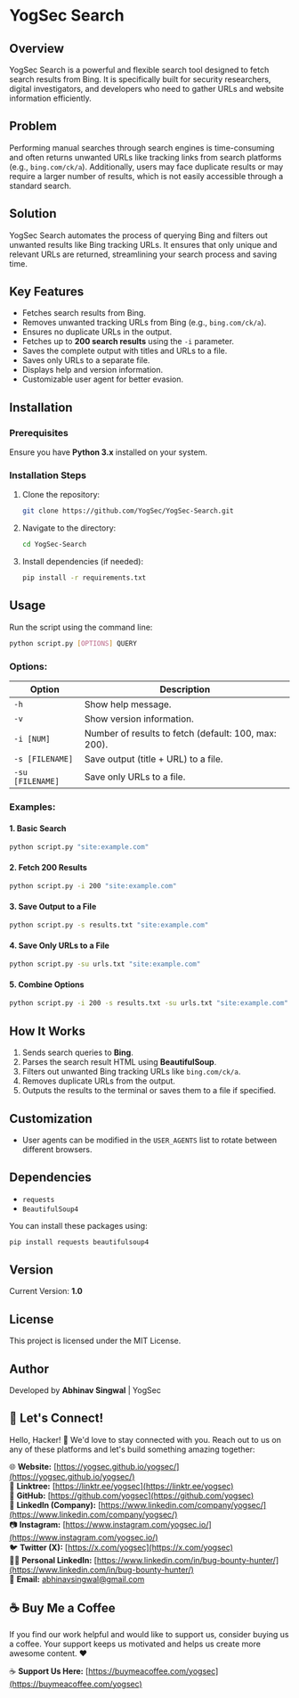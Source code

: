# YogSec Search

## Overview
YogSec Search is a powerful and flexible search tool designed to fetch search results from Bing. It is specifically built for security researchers, digital investigators, and developers who need to gather URLs and website information efficiently. 

## Problem
Performing manual searches through search engines is time-consuming and often returns unwanted URLs like tracking links from search platforms (e.g., `bing.com/ck/a`). Additionally, users may face duplicate results or may require a larger number of results, which is not easily accessible through a standard search.

## Solution
YogSec Search automates the process of querying Bing and filters out unwanted results like Bing tracking URLs. It ensures that only unique and relevant URLs are returned, streamlining your search process and saving time.

## Key Features
- Fetches search results from Bing.
- Removes unwanted tracking URLs from Bing (e.g., `bing.com/ck/a`).
- Ensures no duplicate URLs in the output.
- Fetches up to **200 search results** using the `-i` parameter.
- Saves the complete output with titles and URLs to a file.
- Saves only URLs to a separate file.
- Displays help and version information.
- Customizable user agent for better evasion.

## Installation
### Prerequisites
Ensure you have **Python 3.x** installed on your system.

### Installation Steps
1. Clone the repository:
    ```bash
    git clone https://github.com/YogSec/YogSec-Search.git
    ```
2. Navigate to the directory:
    ```bash
    cd YogSec-Search
    ```
3. Install dependencies (if needed):
    ```bash
    pip install -r requirements.txt
    ```

## Usage
Run the script using the command line:

```bash
python script.py [OPTIONS] QUERY
```

### Options:
| Option        | Description                                          |
|---------------|------------------------------------------------------|
| `-h`          | Show help message.                                   |
| `-v`          | Show version information.                            |
| `-i [NUM]`    | Number of results to fetch (default: 100, max: 200). |
| `-s [FILENAME]` | Save output (title + URL) to a file.              |
| `-su [FILENAME]` | Save only URLs to a file.                        |

### Examples:
#### 1. Basic Search
```bash
python script.py "site:example.com"
```
#### 2. Fetch 200 Results
```bash
python script.py -i 200 "site:example.com"
```
#### 3. Save Output to a File
```bash
python script.py -s results.txt "site:example.com"
```
#### 4. Save Only URLs to a File
```bash
python script.py -su urls.txt "site:example.com"
```
#### 5. Combine Options
```bash
python script.py -i 200 -s results.txt -su urls.txt "site:example.com"
```

## How It Works
1. Sends search queries to **Bing**.
2. Parses the search result HTML using **BeautifulSoup**.
3. Filters out unwanted Bing tracking URLs like `bing.com/ck/a`.
4. Removes duplicate URLs from the output.
5. Outputs the results to the terminal or saves them to a file if specified.

## Customization
- User agents can be modified in the `USER_AGENTS` list to rotate between different browsers.

## Dependencies
- `requests`
- `BeautifulSoup4`

You can install these packages using:
```bash
pip install requests beautifulsoup4
```

## Version
Current Version: **1.0**

## License
This project is licensed under the MIT License.

## Author
Developed by **Abhinav Singwal** | YogSec

## 🌟 Let's Connect!

Hello, Hacker! 👋 We'd love to stay connected with you. Reach out to us on any of these platforms and let's build something amazing together:

🌐 **Website:** [https://yogsec.github.io/yogsec/](https://yogsec.github.io/yogsec/)  
📜 **Linktree:** [https://linktr.ee/yogsec](https://linktr.ee/yogsec)  
🔗 **GitHub:** [https://github.com/yogsec](https://github.com/yogsec)  
💼 **LinkedIn (Company):** [https://www.linkedin.com/company/yogsec/](https://www.linkedin.com/company/yogsec/)  
📷 **Instagram:** [https://www.instagram.com/yogsec.io/](https://www.instagram.com/yogsec.io/)  
🐦 **Twitter (X):** [https://x.com/yogsec](https://x.com/yogsec)  
👨‍💼 **Personal LinkedIn:** [https://www.linkedin.com/in/bug-bounty-hunter/](https://www.linkedin.com/in/bug-bounty-hunter/)  
📧 **Email:** abhinavsingwal@gmail.com

## ☕ Buy Me a Coffee

If you find our work helpful and would like to support us, consider buying us a coffee. Your support keeps us motivated and helps us create more awesome content. ❤️

☕ **Support Us Here:** [https://buymeacoffee.com/yogsec](https://buymeacoffee.com/yogsec)
